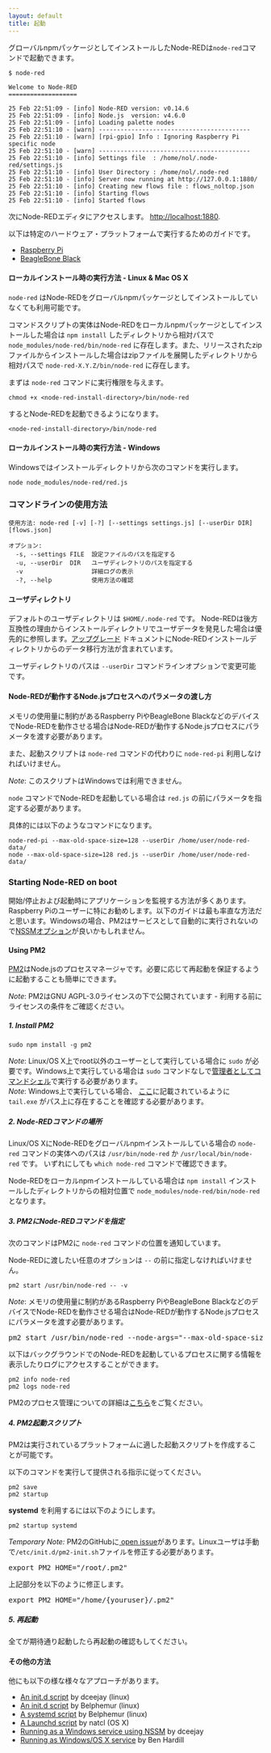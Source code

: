 ```yaml
---
layout: default
title: 起動
---
```


グローバルnpmパッケージとしてインストールしたNode-REDは`node-red`コマンドで起動できます。

    $ node-red

    Welcome to Node-RED
    ===================

    25 Feb 22:51:09 - [info] Node-RED version: v0.14.6
    25 Feb 22:51:09 - [info] Node.js  version: v4.6.0
    25 Feb 22:51:09 - [info] Loading palette nodes
    25 Feb 22:51:10 - [warn] ------------------------------------------
    25 Feb 22:51:10 - [warn] [rpi-gpio] Info : Ignoring Raspberry Pi specific node
    25 Feb 22:51:10 - [warn] ------------------------------------------
    25 Feb 22:51:10 - [info] Settings file  : /home/nol/.node-red/settings.js
    25 Feb 22:51:10 - [info] User Directory : /home/nol/.node-red
    25 Feb 22:51:10 - [info] Server now running at http://127.0.0.1:1880/
    25 Feb 22:51:10 - [info] Creating new flows file : flows_noltop.json
    25 Feb 22:51:10 - [info] Starting flows
    25 Feb 22:51:10 - [info] Started flows

次にNode-REDエディタにアクセスします。 <http://localhost:1880>.

以下は特定のハードウェア・プラットフォームで実行するためのガイドです。

 - [Raspberry Pi](../hardware/raspberrypi.html#starting-node-red)
 - [BeagleBone Black](../hardware/beagleboneblack.html)

#### ローカルインストール時の実行方法 - Linux & Mac OS X

`node-red` はNode-REDをグローバルnpmパッケージとしてインストールしていなくても利用可能です。

コマンドスクリプトの実体はNode-REDをローカルnpmパッケージとしてインストールした場合は `npm install` したディレクトリから相対パスで `node_modules/node-red/bin/node-red` に存在します。また、リリースされたzipファイルからインストールした場合はzipファイルを展開したディレクトリから相対パスで `node-red-X.Y.Z/bin/node-red` に存在します。

まずは `node-red` コマンドに実行権限を与えます。

    chmod +x <node-red-install-directory>/bin/node-red

するとNode-REDを起動できるようになります。

    <node-red-install-directory>/bin/node-red

#### ローカルインストール時の実行方法 - Windows

Windowsではインストールディレクトリから次のコマンドを実行します。

    node node_modules/node-red/red.js


### コマンドラインの使用方法

    使用方法: node-red [-v] [-?] [--settings settings.js] [--userDir DIR] [flows.json]

    オプション:
      -s, --settings FILE  設定ファイルのパスを指定する
      -u, --userDir  DIR   ユーザディレクトリのパスを指定する
      -v                   詳細ログの表示
      -?, --help           使用方法の確認

#### ユーザディレクトリ

デフォルトのユーザディレクトリは `$HOME/.node-red` です。
Node-REDは後方互換性の理由からインストールディレクトリでユーザデータを発見した場合は優先的に参照します。[アップグレード](upgrading.html) ドキュメントにNode-REDインストールディレクトリからのデータ移行方法が含まれています。

ユーザディレクトリのパスは `--userDir` コマンドラインオプションで変更可能です。

#### Node-REDが動作するNode.jsプロセスへのパラメータの渡し方

メモリの使用量に制約があるRaspberry PiやBeagleBone BlackなどのデバイスでNode-REDを動作させる場合はNode-REDが動作するNode.jsプロセスにパラメータを渡す必要があります。

また、起動スクリプトは `node-red` コマンドの代わりに `node-red-pi` 利用しなければいけません。

<div class="doc-callout">
<em>Note</em>: このスクリプトはWindowsでは利用できません。</div>

 `node` コマンドでNode-REDを起動している場合は `red.js` の前にパラメータを指定する必要があります。

具体的には以下のようなコマンドになります。

    node-red-pi --max-old-space-size=128 --userDir /home/user/node-red-data/
    node --max-old-space-size=128 red.js --userDir /home/user/node-red-data/


### Starting Node-RED on boot

開始/停止および起動時にアプリケーションを監視する方法が多くあります。Raspberry Piのユーザーに特にお勧めします。以下のガイドは最も率直な方法だと思います。Windowsの場合、PM2はサービスとして自動的に実行されないので[NSSMオプション](#alternative-options)が良いかもしれません。

#### Using PM2

[PM2](https://github.com/Unitech/pm2)はNode.jsのプロセスマネージャです。必要に応じて再起動を保証するように起動することも簡単にできます。

<div class="doc-callout">
<em>Note</em>: PM2はGNU AGPL-3.0ライセンスの下で公開されています - 利用する前にライセンスの条件をご確認ください。
</div>

##### 1. Install PM2

    sudo npm install -g pm2

<div class="doc-callout">
<em>Note</em>: Linux/OS X上でroot以外のユーザーとして実行している場合に <code>sudo</code> が必要です。Windows上で実行している場合は <code>sudo</code> コマンドなしで<a href="https://technet.microsoft.com/en-gb/library/cc947813%28v=ws.10%29.aspx">管理者としてコマンドシェル</a>で実行する必要があります。
</div>

<div class="doc-callout">
<em>Note</em>: Windows上で実行している場合、 <a href="https://github.com/Unitech/PM2/blob/development/ADVANCED_README.md#windows">ここ</a>に記載されているように　<code>tail.exe</code> がパス上に存在することを確認する必要があります。
</div>

##### 2. Node-REDコマンドの場所

Linux/OS XにNode-REDをグローバルnpmインストールしている場合の `node-red`
コマンドの実体へのパスは `/usr/bin/node-red` か `/usr/local/bin/node-red` です。
いずれにしても `which node-red` コマンドで確認できます。

Node-REDをローカルnpmインストールしている場合は `npm install` インストールしたディレクトリからの相対位置で `node_modules/node-red/bin/node-red` となります。

##### 3. PM2にNode-REDコマンドを指定

次のコマンドはPM2に `node-red` コマンドの位置を通知しています。

Node-REDに渡したい任意のオプションは `--` の前に指定しなければいけません。

    pm2 start /usr/bin/node-red -- -v

<div class="doc-callout">
<em>Note</em>: メモリの使用量に制約があるRaspberry PiやBeagleBone BlackなどのデバイスでNode-REDを動作させる場合はNode-REDが動作するNode.jsプロセスにパラメータを渡す必要があります。

<pre>pm2 start /usr/bin/node-red --node-args="--max-old-space-size=128" -- -v</pre>
</div>

以下はバックグラウンドでのNode-REDを起動しているプロセスに関する情報を表示したりログにアクセスすることができます。

    pm2 info node-red
    pm2 logs node-red

PM2のプロセス管理についての詳細は[こちら](https://github.com/Unitech/pm2#process-management)をご覧ください。

##### 4. PM2起動スクリプト

PM2は実行されているプラ​​ットフォームに適した起動スクリプトを作成することが可能です。

以下のコマンドを実行して提供される指示に従ってください。

    pm2 save
    pm2 startup

**systemd** を利用するには以下のようにします。

    pm2 startup systemd

<div class="doc-callout">
<em>Temporary Note:</em> PM2のGitHubに<a href="https://github.com/Unitech/PM2/issues/1321" target="_new">
open issue</a>があります。Linuxユーザは手動で<code>/etc/init.d/pm2-init.sh</code>ファイルを修正する必要があります。

<pre>export PM2_HOME="/root/.pm2"</pre>

上記部分を以下のように修正します。

<pre>export PM2_HOME="/home/{youruser}/.pm2"</pre>
</div>

##### 5. 再起動

全てが期待通り起動したら再起動の確認もしてください。

#### その他の方法

他にも以下の様な様々なアプローチがあります。

 - [An init.d script](https://gist.github.com/bigmonkeyboy/9962293)  by dceejay (linux)
 - [An init.d script](https://gist.github.com/Belphemur/cf91100f81f2b37b3e94) by Belphemur (linux)
 - [A systemd script](https://gist.github.com/Belphemur/3f6d3bf211b0e8a18d93) by Belphemur (linux)
 - [A Launchd script](https://gist.github.com/natcl/4688162920f368707613) by natcl (OS X)
 - [Running as a Windows service using NSSM](https://gist.github.com/dceejay/576b4847f0a17dc066db) by dceejay
 - [Running as Windows/OS X service](http://www.hardill.me.uk/wordpress/2014/05/30/running-node-red-as-a-windows-or-osx-service/)  by Ben Hardill
